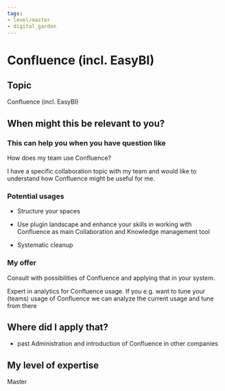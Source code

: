 ```yaml
---
tags: 
- level/master
- digital_garden
---
```

# Confluence (incl. EasyBI)
## Topic

Confluence (incl. EasyBI)

## When might this be relevant to you?

### This can help you when you have question like

How does my team use Confluence?

I have a specific collaboration topic with my team and would like to understand how Confluence might be useful for me.

### Potential usages

-   Structure your spaces
    
-   Use plugin landscape and enhance your skills in working with Confluence as main Collaboration and Knowledge management tool
    
-   Systematic cleanup
    

### My offer

Consult with possibilities of Confluence and applying that in your system.

Expert in analytics for Confluence usage. If you e.g. want to tune your (teams) usage of Confluence we can analyze the current usage and tune from there

## Where did I apply that?

-   past Administration and introduction of Confluence in other companies
    

## My level of expertise

Master